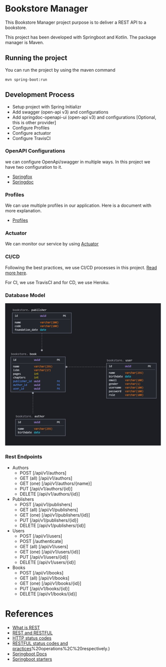 # Bookstore Manager

This Bookstore Manager project purpose is to deliver a REST API to a bookstore.

This project has been developed with Springboot and Kotlin. The package manager is Maven.

## Running the project

You can run the project by using the maven command

```shell
mvn spring-boot:run
```

## Development Process

- Setup project with Spring Initializr
- Add swagger (open-api v3) and configurations
- Add springdoc-openapi-ui (open-api v3) and configurations [Optional, this is other provider]
- Configure Profiles
- Configure actuator
- Configure TravisCI

### OpenAPI Configurations

we can configure OpenApi/swagger in multiple ways. In this project we have two configuration to it.

- [Springfox](docs/openapi/SpringfoxConfiguration.md)
- [Springdoc](docs/openapi/SpringdocConfiguration.md)

### Profiles

We can use multiple profiles in our application. Here is a document with more explanation.

- [Profiles](docs/Profiles.md)

### Actuator

We can monitor our service by using [Actuator](docs/Actuator.md)

### CI/CD

Following the best practices, we use CI/CD processes in this project. [Read more here](docs/CICD.md). 

For CI, we use TravisCI and for CD, we use Heroku.

### Database Model

<p align="center"> <img src="docs/assets/db-model.jpg" width=590 alt="database"></p>

### Rest Endpoints

- Authors
    - POST [/api/v1/authors]
    - GET (all) [/api/v1/authors]
    - GET (one) [/api/v1/authors/{name}]
    - PUT [/api/v1/authors/{id}]
    - DELETE [/api/v1/authors/{id}]
- Publishers
    - POST [/api/v1/publishers]
    - GET (all) [/api/v1/publishers]
    - GET (one) [/api/v1/publishers/{id}]
    - PUT [/api/v1/publishers/{id}]
    - DELETE [/api/v1/publishers/{id}]
- Users
    - POST [/api/v1/users]
    - POST [/authenticate]
    - GET (all) [/api/v1/users]
    - GET (one) [/api/v1/users/{id}]
    - PUT [/api/v1/users/{id}]
    - DELETE [/api/v1/users/{id}]
- Books
    - POST [/api/v1/books]
    - GET (all) [/api/v1/books]
    - GET (one) [/api/v1/books/{id}]
    - PUT [/api/v1/books/{id}]
    - DELETE [/api/v1/books/{id}]

# References

- [What is REST](https://www.codecademy.com/articles/what-is-rest)
- [REST and RESTFUL](https://becode.com.br/o-que-e-api-rest-e-restful/)
- [HTTP status codes](https://restfulapi.net/http-status-codes/)
- [RESTFUL status codes and practices](https://www.restapitutorial.com/lessons/httpmethods.html#:~:text=The%20primary%20or%20most%2Dcommonly,or%20CRUD)%20operations%2C%20respectively.)
- [Springboot Docs](https://docs.spring.io/spring-boot/docs/current/reference/html/index.html)
- [Springboot starters](https://docs.spring.io/spring-boot/docs/current/reference/htmlsingle/#using.build-systems.starters)